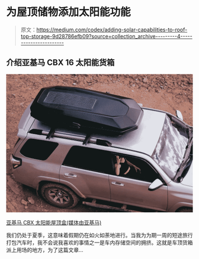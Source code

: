 # 为屋顶储物添加太阳能功能

> 原文：<https://medium.com/codex/adding-solar-capabilities-to-roof-top-storage-9d28786efb09?source=collection_archive---------4----------------------->

## 介绍亚基马 CBX 16 太阳能货箱

![](img/3e4f8100309c3add44834bf687efa27a.png)

[亚基马 CBX 太阳能屋顶盒(媒体由亚基马)](https://cdn.shopify.com/s/files/1/0266/3943/3776/products/8_938a43b1-c47e-4786-8ac5-3eb9dac43025_2048x.jpg?v=1620933213)

我们仍处于夏季，这意味着假期仍在如火如荼地进行。当我为为期一周的短途旅行打包汽车时，我不会说我喜欢的事情之一是车内存储空间的拥挤。这就是车顶货箱派上用场的地方，为了这篇文章…